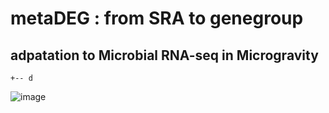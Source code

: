# metaDEG : from SRA to genegroup
## adpatation to Microbial RNA-seq in Microgravity


```
+-- d
```

![image](https://github.com/user-attachments/assets/ae2ff50f-aaaa-427a-afde-e5ea6533cd0a)



